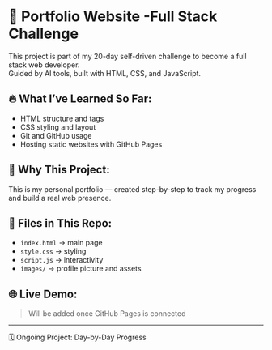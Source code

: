 # 💼 Portfolio Website -Full Stack Challenge

This project is part of my 20-day self-driven challenge to become a full stack web developer.  
Guided by AI tools, built with HTML, CSS, and JavaScript.

## 🔥 What I’ve Learned So Far:
- HTML structure and tags
- CSS styling and layout
- Git and GitHub usage
- Hosting static websites with GitHub Pages

## 🧠 Why This Project:
This is my personal portfolio — created step-by-step to track my progress and build a real web presence.

## 📁 Files in This Repo:
- `index.html` → main page
- `style.css` → styling
- `script.js` → interactivity
- `images/` → profile picture and assets

## 🌐 Live Demo:
> Will be added once GitHub Pages is connected

---
🗓️ Ongoing Project: Day-by-Day Progress
